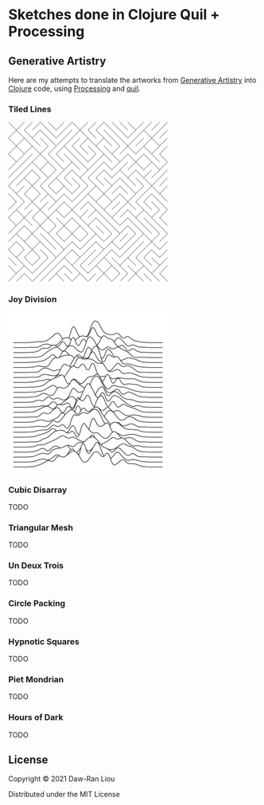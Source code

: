 # Sketches done in Clojure Quil + Processing

## Generative Artistry

Here are my attempts to translate the artworks from [Generative Artistry] into
[Clojure] code, using [Processing] and [quil].

### Tiled Lines

<img alt="Joy Division" src="https://raw.githubusercontent.com/dawranliou/sketch/main/img-1630107022142-1050879010481460-640.png" width="320">

### Joy Division

<img alt="Joy Division" src="https://raw.githubusercontent.com/dawranliou/sketch/main/img-1630106549191-1050879010481460-640.png" width="320">

### Cubic Disarray

TODO

### Triangular Mesh

TODO

### Un Deux Trois

TODO

### Circle Packing

TODO

### Hypnotic Squares

TODO

### Piet Mondrian

TODO

### Hours of Dark

TODO

## License

Copyright © 2021 Daw-Ran Liou

Distributed under the MIT License

[Generative Artistry]:https://generativeartistry.com/
[Processing]:https://processing.org/
[Clojure]:https://clojure.org/
[quil]:http://quil.info/
